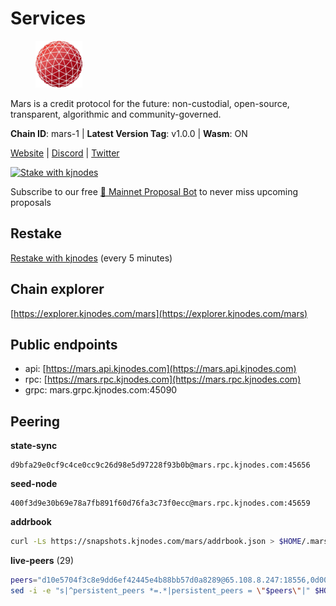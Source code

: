 # Services

<figure><img src="https://raw.githubusercontent.com/kj89/cosmos-images/main/logos/mars.png" alt=""><figcaption></figcaption></figure>

Mars is a credit protocol for the future: non-custodial,  open-source, transparent, algorithmic and community-governed.

**Chain ID**: mars-1 | **Latest Version Tag**: v1.0.0 | **Wasm**: ON

[Website](https://marsprotocol.io) | [Discord](https://discord.gg/marsprotocol) | [Twitter](https://twitter.com/mars_protocol)

[![Stake with kjnodes](https://i.ibb.co/cr44Q8j/button-stake-with-kjnodes.png)](https://restake.app/mars/marsvaloper1p9t4gr40rnpdwqacxgcqp7ffrfw908nu020g4n)

Subscribe to our free [🤖 Mainnet Proposal Bot](https://t.me/kjnodes_proposal_bot) to never miss upcoming proposals

## Restake

[Restake with kjnodes](https://restake.app/mars/marsvaloper1p9t4gr40rnpdwqacxgcqp7ffrfw908nu020g4n) (every 5 minutes)
## Chain explorer
[https://explorer.kjnodes.com/mars](https://explorer.kjnodes.com/mars)

## Public endpoints

* api: [https://mars.api.kjnodes.com](https://mars.api.kjnodes.com)
* rpc: [https://mars.rpc.kjnodes.com](https://mars.rpc.kjnodes.com)
* grpc: mars.grpc.kjnodes.com:45090

## Peering

**state-sync**

```text
d9bfa29e0cf9c4ce0cc9c26d98e5d97228f93b0b@mars.rpc.kjnodes.com:45656
```

**seed-node**

```text
400f3d9e30b69e78a7fb891f60d76fa3c73f0ecc@mars.rpc.kjnodes.com:45659
```

**addrbook**
```bash
curl -Ls https://snapshots.kjnodes.com/mars/addrbook.json > $HOME/.mars/config/addrbook.json
```

**live-peers** (29)
```bash
peers="d10e5704f3c8e9dd6ef42445e4b88bb57d0a8289@65.108.8.247:18556,0d00b7a854aa3935719734c54078bdec81f50c0c@162.55.239.79:26656,5ffee90e41903f6fba29dc75446d536a02d626fe@65.108.232.150:18095,530b1964bc17bca6457311f1c2d5a2f3d25b297a@51.81.155.97:18556,d9bfa29e0cf9c4ce0cc9c26d98e5d97228f93b0b@65.109.88.38:45656,d563325034a2401db69388d1c6ccd0df9009c28b@51.79.21.8:26656,59bb909c57664fafe88bf1b6924769c15a769ba4@65.108.125.236:3000,d2a2c21754be65ad4a4f1de1f6163f681a6e8af8@192.99.44.79:18556,8c979d3c9677341fbac2f3b7aadb7a91d85cbbee@148.113.8.63:18556,62246c0c33a1a5a9f0fb4b40ab45db39cab5c44f@165.22.199.234:26130,84f821d36d45cc0cdaa4ff05297e888bb0d9de8f@85.237.193.111:26656,c3763808d3ed05c475b8a31cdd97fc522c088f4f@162.55.245.149:12020,c0e6bf4193accabc14171ce163e704dcec5ea5df@51.91.215.170:36095,be7d56127ef887d095b2f55f09be5fee1969d922@146.59.52.48:18095,c46be592341987eae20ac681cb08d2abcc02ab9a@137.74.4.20:2000,becb82a1fbd1b539a413f19967b5148a43bc4515@159.223.55.135:26656,b88814bddfccd85289d7201bfd6fc6c4b3342ab2@178.162.165.193:36095,be494851610016cff8853796a99c3ad46d8d1b5b@65.108.76.242:36095,6bcae846a2dc02b86ef6a0950655e65522da4e56@65.109.106.169:26656,6cceba286b498d4a1931f85e35ea0fa433373057@134.65.195.230:26656,969af6a39a0f7e8a17b92d90888360ad92248626@65.108.132.107:2000,7583038c5f21ef6ddb60692469cfd80c97dd585d@88.218.224.126:26656,73be725377cc966d8da48f751085de4d1581b391@185.242.112.32:27651,ebc272824924ea1a27ea3183dd0b9ba713494f83@185.16.39.158:27056,ca5a76c51bbbc57f839e6ed08953d3926eaa6e5b@34.159.232.61:26656,e61f11c5b03400d3a99c066f951ed0888a2b64af@65.108.238.103:18556,7bcc2e490b6aa2536d68de0881cba2ee7134840c@139.59.8.48:26130,89757803f40da51678451735445ad40d5b15e059@169.155.44.75:26656,4a831c557f7228109532719d310df680200f6afc@158.247.226.255:10001"
sed -i -e "s|^persistent_peers *=.*|persistent_peers = \"$peers\"|" $HOME/.mars/config/config.toml
```
